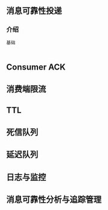 

## 消息可靠性投递

### 介绍

```java
基础
    
```



## Consumer ACK

## 消费端限流

## TTL

## 死信队列

## 延迟队列

## 日志与监控

## 消息可靠性分析与追踪管理